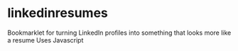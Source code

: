 # linkedinresumes
Bookmarklet for turning LinkedIn profiles into something that looks more like a resume
Uses Javascript
